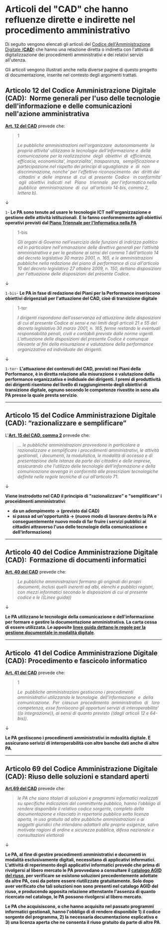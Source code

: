 # Articoli del "CAD" che hanno refluenze dirette e indirette nel procedimento amministrativo
Di seguito vengono elencati gli articoli del [Codice dell'Amministrazione Digitale (**CAD**)](https://docs.italia.it/italia/piano-triennale-ict/codice-amministrazione-digitale-docs/it/v2021-07-30/index.html) che hanno una relazione diretta o indiretta con l'attività di digitalizzazione dei procedimenti amministrativi e dei relativi servizi all'utenza.

Gli articoli vengono illustrati anche nella diverse pagine di questo progetto di documentazione, inserite nel contesto degli argomenti trattati.


## Articolo 12 del Codice Amministrazione Digitale (CAD):  Norme generali per l'uso delle tecnologie dell'informazione e delle comunicazioni nell'azione amministrativa

[**Art. 12 del CAD**](https://docs.italia.it/italia/piano-triennale-ict/codice-amministrazione-digitale-docs/it/v2021-07-30/_rst/capo_I-sezione_III-articolo_12.html) prevede che:
> 1  
> 
> *Le pubbliche amministrazioni nell'organizzare  autonomamente  la propria attivita' utilizzano le tecnologie dell'informazione e  della comunicazione per la realizzazione  degli  obiettivi  di  efficienza, efficacia, economicita', imparzialita', trasparenza,  semplificazione e partecipazione nel rispetto dei principi di uguaglianza  e  di  non discriminazione, nonche' per l'effettivo riconoscimento  dei  diritti dei  cittadini  e  delle  imprese  di  cui  al  presente  Codice   in conformita'  agli  obiettivi  indicati  nel   Piano   triennale   per l'informatica nella  pubblica  amministrazione  di  cui  all'articolo 14-bis, comma 2, lettera b)*.

↓

`1`- **Le PA sono tenute ad usare le tecnologie ICT nell'organizzazione e gestione delle attività istituzionali**. **E lo fanno conformemente agli obiettivi operativi previsti dal [Piano Triennale per l'Informatica nella PA](https://docs.italia.it/italia/piano-triennale-ict/pianotriennale-ict-doc/it/2020-2022/index.html)**


> 1-bis 
> 
> *Gli organi di Governo nell'esercizio delle funzioni di indirizzo politico ed in particolare nell'emanazione delle direttive generali per l'attività amministrativa e per la gestione ai sensi del comma 1 dell’articolo 14 del decreto legislativo 30 marzo 2001, n. 165, e le amministrazioni pubbliche nella redazione del piano di performance di cui all'articolo 10 del decreto legislativo 27 ottobre 2009, n. 150, dettano disposizioni per l'attuazione delle disposizioni del presente Codice*.

↓

`1-bis`- **Le PA in fase di redazione dei Piani per la Performance inseriscono obiettivi dirigenziali per l'attuazione del CAD, cioè di transizione digitale**

> 1-ter 
> 
> *I dirigenti rispondono dell’osservanza ed attuazione delle disposizioni di cui al presente Codice ai sensi e nei limiti degli articoli 21 e 55 del decreto legislativo 30 marzo 2001, n. 165, ferme restando le eventuali responsabilità penali, civili e contabili previste dalle norme vigenti. L’attuazione delle disposizioni del presente Codice è comunque rilevante ai fini della misurazione e valutazione della performance organizzativa ed individuale dei dirigenti*.

↓

`1-ter`- **L'attuazione dei contenuti del CAD, previsti nei Piani della Performance, è in diretta relazione alla misurazione e valutazione della performance organizzativa e indiduale dei dirigenti. I premi di produttività dei dirigenti risentono del livello di raggiungimento degli obiettivi di transizione digitale, ognuno secondo le competenze rivestite in seno alla PA presso la quale presta servizio**.

---


## Articolo 15 del Codice Amministrazione Digitale (CAD): “razionalizzare e semplificare”

L'[**Art. 15 del CAD, comma 2**](https://docs.italia.it/italia/piano-triennale-ict/codice-amministrazione-digitale-docs/it/v2021-07-30/_rst/capo_I-sezione_III-articolo_15.html) prevede che:
> *... le pubbliche amministrazioni provvedono in particolare a razionalizzare e semplificare i procedimenti amministrativi, le attività gestionali, i documenti, la modulistica, le modalità di accesso e di presentazione delle istanze da parte dei cittadini e delle imprese, assicurando che l'utilizzo delle tecnologie dell’informazione e della comunicazione avvenga in conformità alle prescrizioni tecnologiche definite nelle regole tecniche di cui all’articolo 71*.

↓

**Viene instrodotto nel CAD il principio di "razionalizzare" e "semplificare" i proceidmenti amministrativi**:

- **da un adempimento → (previsto dal CAD)**
- **si passa ad un'opportunità → (nuovo modo di lavorare dentro la PA e conseguentemente nuovo modo di far fruire i servizi pubblici ai cittadini attraverso l'uso delle tecnologie della comunicazione e dell'informazione)**


---


## Articolo 40 del Codice Amministrazione Digitale (CAD):  Formazione di documenti informatici

[**Art. 40 del CAD**](https://docs.italia.it/italia/piano-triennale-ict/codice-amministrazione-digitale-docs/it/v2021-07-30/_rst/capo_III-sezione_I-articolo_40.html) prevede che:
> *Le pubbliche amministrazioni formano gli originali dei propri documenti, inclusi quelli inerenti ad albi, elenchi e pubblici registri, con mezzi informatici secondo le disposizioni di cui al presente codice e le ((Linee guida))*

↓

**Le PA utilizzano le tecnologie della comunicazione e dell'informazione per formare e gestire la documentazione amministrativa. La carta cessa di essere utilizzata. Le apposite [linee guida dettano le regole per la gestione documentale in modalità digitale](https://docs.italia.it/AgID/documenti-in-consultazione/lg-documenti-informatici-docs/it/bozza/index.html)**.

---


## Articolo  41 del Codice Amministrazione Digitale (CAD): Procedimento e fascicolo informatico

[**Art. 41 del CAD**](https://docs.italia.it/italia/piano-triennale-ict/codice-amministrazione-digitale-docs/it/v2021-07-30/_rst/capo_III-sezione_II-articolo_41.html) prevede che:
> 1
> 
> *Le  pubbliche amministrazioni gestiscono i procedimenti amministrativi utilizzando le tecnologie  dell'informazione  e  della comunicazione.  Per  ciascun  procedimento  amministrativo  di   loro competenza, esse forniscono gli opportuni servizi di interoperabilita' ((o integrazione)), ai sensi di quanto previsto ((dagli articoli 12 e 64-bis))*.

↓

**Le PA gestiscono i procedimenti amministrativi in mdoalità digitale. E assicurano serivizi di interoperabilità con altre banche dati anche di altre PA**.

---


## Articolo 69 del Codice Amministrazione Digitale (CAD): Riuso delle soluzioni e standard aperti

[**Art.69 del CAD**](https://docs.italia.it/italia/piano-triennale-ict/codice-amministrazione-digitale-docs/it/v2021-07-30/_rst/capo_VI-articolo_69.html) prevede che:
> *le PA che siano titolari di soluzioni e programmi informatici realizzati su specifiche indicazioni del committente pubblico, hanno l’obbligo di rendere disponibile il relativo codice sorgente, completo della documentazione e rilasciato in repertorio pubblico sotto licenza aperta, in uso gratuito ad altre pubbliche amministrazioni o ai soggetti giuridici che intendano adattarli alle proprie esigenze, salvo motivate ragioni di ordine e sicurezza pubblica, difesa nazionale e consultazioni elettorali*

↓

**Le PA, al fine di gestire procedimenti amministrativi e documenti in modalità esclusivamente digitali, necessitano di applicativi informatici. L'attività di reperimento degli applicativi informatici prevede che prima di rivolgersi al libero mercato le PA provvedano a consultare il [catalogo AGID del riuso](https://developers.italia.it/it/software), per verificare se esistono soluzioni precedentemente adottate da altre PA, così da potere essere riutilizzate gratuitamente. Solo dopo aver verificato che tali soluzioni non sono presenti nel catalogo AGID del riuso, e producendo apposita relazione attenstante l'assenza di quanto ricercato nel catalogo, le PA possono rivolgersi al libero mercato**.

**Le PA che acquisiscono, o che hanno acquisito nel passato programmi informatici gestionali, hanno l'obbligo di di rendere disponibile 1) il codice sorgente del programma, 2) la necessaria documentazione esplicativa e 3) una licenza aperta che ne consenta il riuso gratuito da parte di altre PA**.
